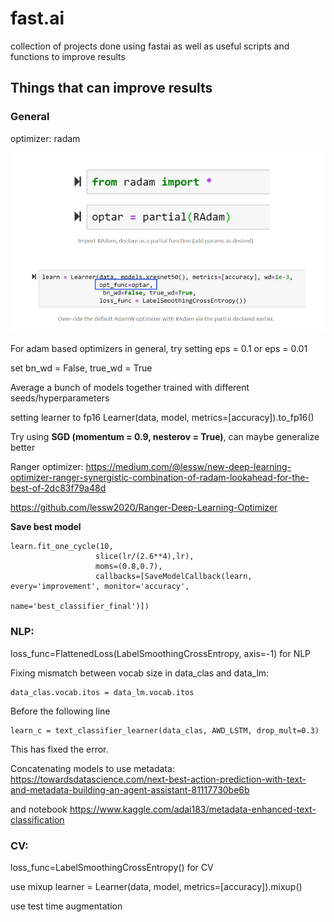 # fast.ai

collection of projects done using fastai as well as useful scripts and functions to improve results

## Things that can improve results

### General
optimizer: radam

![radam in fastai](https://github.com/maxmatical/fast.ai/blob/master/radam.png)

For adam based optimizers in general, try setting eps = 0.1 or eps = 0.01

set bn_wd = False, true_wd = True

Average a bunch of models together trained with different seeds/hyperparameters

setting learner to fp16 Learner(data, model, metrics=[accuracy]).to_fp16()

Try using **SGD (momentum = 0.9, nesterov = True)**, can maybe generalize better

Ranger optimizer: https://medium.com/@lessw/new-deep-learning-optimizer-ranger-synergistic-combination-of-radam-lookahead-for-the-best-of-2dc83f79a48d

https://github.com/lessw2020/Ranger-Deep-Learning-Optimizer

**Save best model**

```
learn.fit_one_cycle(10,
                   slice(lr/(2.6**4),lr), 
                   moms=(0.8,0.7),
                   callbacks=[SaveModelCallback(learn, every='improvement', monitor='accuracy', 
                                                             name='best_classifier_final')])

```

### NLP:
loss_func=FlattenedLoss(LabelSmoothingCrossEntropy, axis=-1) for NLP

Fixing mismatch between vocab size in data_clas and data_lm:

```
data_clas.vocab.itos = data_lm.vocab.itos

```
Before the following line
```
learn_c = text_classifier_learner(data_clas, AWD_LSTM, drop_mult=0.3)
```
This has fixed the error.

Concatenating models to use metadata: https://towardsdatascience.com/next-best-action-prediction-with-text-and-metadata-building-an-agent-assistant-81117730be6b

and notebook https://www.kaggle.com/adai183/metadata-enhanced-text-classification

### CV:
loss_func=LabelSmoothingCrossEntropy() for CV

use mixup learner = Learner(data, model, metrics=[accuracy]).mixup()

use test time augmentation
